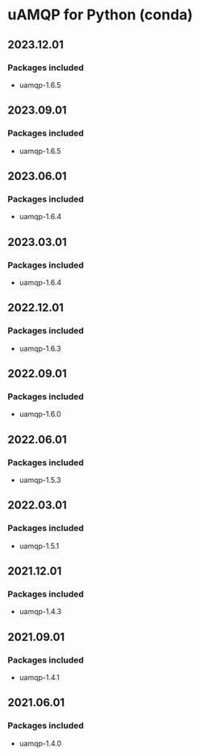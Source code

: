 # uAMQP for Python (conda)

## 2023.12.01

### Packages included

- uamqp-1.6.5

## 2023.09.01

### Packages included

- uamqp-1.6.5

## 2023.06.01

### Packages included

- uamqp-1.6.4

## 2023.03.01

### Packages included

- uamqp-1.6.4

## 2022.12.01

### Packages included

- uamqp-1.6.3

## 2022.09.01

### Packages included

- uamqp-1.6.0

## 2022.06.01

### Packages included

- uamqp-1.5.3

## 2022.03.01

### Packages included

- uamqp-1.5.1

## 2021.12.01

### Packages included

- uamqp-1.4.3

## 2021.09.01

### Packages included

- uamqp-1.4.1

## 2021.06.01

### Packages included

- uamqp-1.4.0
